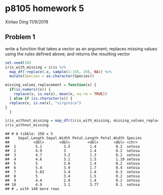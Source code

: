 p8105 homework 5
================
Xintao Ding
11/9/2019

## Problem 1

write a function that takes a vector as an argument; replaces missing
values using the rules defined above; and returns the resulting vector

``` r
set.seed(10)
iris_with_missing = iris %>% 
  map_df(~replace(.x, sample(1:150, 20), NA)) %>%
  mutate(Species = as.character(Species))

missing_values_replacement = function(x) {
  if(is.numeric(x)) {
    replace(x, is.na(x), mean(x, na.rm = TRUE))
  } else if (is.character(x)) {
  replace(x, is.na(x), "virginica")
}
  }

iris_withnot_missing = map_dfr(iris_with_missing, missing_values_replacement)
iris_withnot_missing
```

    ## # A tibble: 150 x 5
    ##    Sepal.Length Sepal.Width Petal.Length Petal.Width Species
    ##           <dbl>       <dbl>        <dbl>       <dbl> <chr>  
    ##  1         5.1          3.5         1.4         0.2  setosa 
    ##  2         4.9          3           1.4         0.2  setosa 
    ##  3         4.7          3.2         1.3         0.2  setosa 
    ##  4         4.6          3.1         1.5         1.19 setosa 
    ##  5         5            3.6         1.4         0.2  setosa 
    ##  6         5.4          3.9         1.7         0.4  setosa 
    ##  7         5.82         3.4         1.4         0.3  setosa 
    ##  8         5            3.4         1.5         0.2  setosa 
    ##  9         4.4          2.9         1.4         0.2  setosa 
    ## 10         4.9          3.1         3.77        0.1  setosa 
    ## # … with 140 more rows
